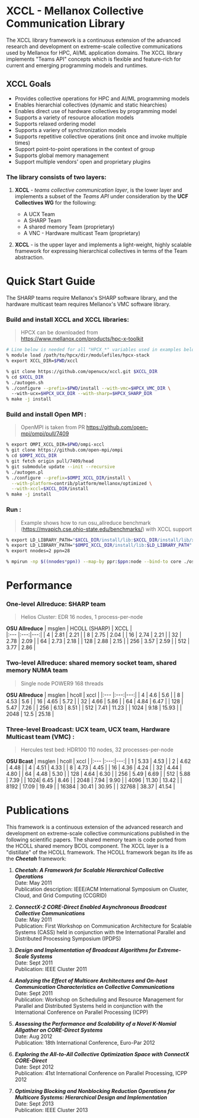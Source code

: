 # XCCL - Mellanox Collective Communication Library

The XCCL library framework is a continuous extension of the advanced research and development on extreme-scale collective communications used by Mellanox for HPC, AI/ML application domains. The XCCL library implements "Teams API" concepts which is flexible and feature-rich for current and emerging programming models and runtimes. 

## XCCL Goals

* Provides collective operations for HPC and AI/ML programming models
* Enables hierarchial collectives (dynamic and static hiearchies)
* Enables direct use of hardware collectives by programming model
* Supports a variety of resource allocation models
* Supports relaxed ordering model
* Supports a variery of synchronization models
* Supports repetitive collective operations (init once and invoke multiple times)
* Support point-to-point operations in the context of group
* Supports global memory management
* Support multiple vendors' open and proprietary plugins

### The library consists of two layers: 

1. **XCCL** - *teams collective communication layer*, is the lower layer and implements a subset of the *Teams API* under consideration by the **UCF Collectives WG** for the following:
   * A UCX Team 
   * A SHARP Team
   * A shared memory Team (proprietary)
   * A VNC - Hardware multicast Team (proprietary)

2. **XCCL** - is the upper layer and implements a light-weight, highly scalable framework for expressing hierarchical collectives in terms of the Team abstraction.
   
# Quick Start Guide

The SHARP teams require Mellanox's SHARP software library, and the hardware multicast team requires Mellanox's VMC software library.

   ### Build and install XCCL and XCCL libraries:
   >HPCX can be downloaded from https://www.mellanox.com/products/hpc-x-toolkit

``` bash
# Line below is needed for all "HPCX_*" variables used in examples below
% module load /path/to/hpcx/dir/modulefiles/hpcx-stack
% export XCCL_DIR=$PWD/xccl

% git clone https://github.com/openucx/xccl.git $XCCL_DIR
% cd $XCCL_DIR
% ./autogen.sh
% ./configure --prefix=$PWD/install --with-vmc=$HPCX_VMC_DIR \ 
  --with-ucx=$HPCX_UCX_DIR --with-sharp=$HPCX_SHARP_DIR
% make -j install
```

   ### Build and install Open MPI :
   > OpenMPI is taken from PR https://github.com/open-mpi/ompi/pull/7409
   
``` bash
% export OMPI_XCCL_DIR=$PWD/ompi-xccl
% git clone https://github.com/open-mpi/ompi
% cd $OMPI_XCCL_DIR
% git fetch origin pull/7409/head
% git submodule update --init --recursive
% ./autogen.pl
% ./configure --prefix=$OMPI_XCCL_DIR/install \
  --with-platform=contrib/platform/mellanox/optimized \
  --with-xccl=$XCCL_DIR/install
% make -j install
```
 
   ### Run :

>Example shows how to run osu_allreduce benchmark (https://mvapich.cse.ohio-state.edu/benchmarks/) with XCCL support
``` bash
% export LD_LIBRARY_PATH="$XCCL_DIR/install/lib:$XCCL_DIR/install/lib/xccl"
% export LD_LIBRARY_PATH="$OMPI_XCCL_DIR/install/lib:$LD_LIBRARY_PATH"
% export nnodes=2 ppn=28

% mpirun -np $((nnodes*ppn)) --map-by ppr:$ppn:node --bind-to core ./osu_allreduce -f
```

# Performance 

### One-level Allreduce: SHARP team  
>Helios Cluster: EDR 16 nodes, 1 process-per-node

**OSU Allreduce**
| msglen	| HCOLL (SHARP) | XCCL |	
|:--- |:---:|---:| 
| 4 |	2.81 | 2.21	|
| 8 | 2.75 | 2.04 |
| 16 | 2.74 | 2.21 |
| 32 | 2.78 | 2.09 |
| 64 | 2.73 | 2.18 |
| 128 |	2.88 | 2.15 |
| 256 |	3.57 | 2.59 |
| 512 |	3.77 | 2.86 |


### Two-level Allreduce: shared memory socket team, shared memory NUMA team 
>Single node POWER9 168 threads  

**OSU Allreduce**
| msglen | 	hcoll | xccl |
|:--- |:---:|---:| 
| 4 | 	4.6 | 5.6 |	
| 8	| 4.53 | 5.6	| 
| 16 | 4.65 |  5.72 |
| 32 |	4.66 | 5.86	|
| 64 |	4.84 | 6.47	|
| 128 |	5.47 | 7.26	|
| 256 |	6.13 | 8.51 |
| 512 |	7.41 | 11.23 |
| 1024 | 9.18 | 15.93 |
| 2048 | 12.5 | 25.18 |


### Three-level Broadcast: UCX team, UCX team, Hardware Multicast team (VMC) :
>Hercules test bed: HDR100 110 nodes, 32 processes-per-node

**OSU Bcast**
| msglen	| hcoll	| xccl |
|:--- |:---:|---:| 
| 1	  | 5.33 | 4.53 |
| 2	  | 4.62 | 4.48 |
| 4	  | 4.51 | 4.33 |
| 8	  | 4.73 | 4.45 |
| 16	| 4.36 | 4.24 |
| 32	| 4.44 | 4.80 |
| 64	| 4.48 | 5.30 |
| 128	| 4.64 | 6.30 |
| 256	| 5.49 | 6.69 |
| 512	| 5.88 | 7.39 |
| 1024| 6.45 | 8.46 |
| 2048 | 7.94 | 9.90 |
| 4096 | 11.30 | 13.42 |
| 8192 | 17.09 | 19.49 |
| 16384 | 30.41	| 30.95 |
| 32768	| 38.37 |	41.54 |




# Publications

This framework is a continuous extension of the advanced research and development on extreme-scale collective communications published in the following scientific papers. The shared memory team is code ported from the HCOLL shared memory BCOL component. The XCCL layer is a "distillate" of the HCOLL framework. The HCOLL framework began its life as the **_Cheetah_** framework:

1. **_Cheetah: A Framework for Scalable Hierarchical Collective Operations_**  
 Date: May 2011  
 Publication description: IEEE/ACM International Symposium on Cluster, Cloud, and Grid Computing (CCGRID)

2. **_ConnectX-2 CORE-Direct Enabled Asynchronous Broadcast Collective Communications_**  
 Date: May 2011      
Publication: First Workshop on Communication Architecture for Scalable Systems (CASS) held in conjunction with the International Parallel and Distributed Processing Symposium (IPDPS)

3. **_Design and Implementation of Broadcast Algorithms for Extreme-Scale Systems_**  
 Date: Sept 2011  
 Publication: IEEE Cluster 2011

4. **_Analyzing the Effect of Multicore Architectures and On-host Communication Characteristics on Collective Communications_**  
 Date: Sept 2011  
 Publication: Workshop on Scheduling and Resource Management for Parallel and Distributed Systems held in conjunction with the International Conference on Parallel Processing (ICPP)

5. **_Assessing the Performance and Scalability of a Novel K-Nomial Allgather on CORE-Direct Systems_**  
 Date: Aug 2012  
 Publication: 18th International Conference, Euro-Par 2012

6. **_Exploring the All-to-All Collective Optimization Space with ConnectX CORE-Direct_**  
 Date: Sept 2012  
 Publication: 41st International Conference on Parallel Processing, ICPP 2012

7. **_Optimizing Blocking and Nonblocking Reduction Operations for Multicore Systems: Hierarchical Design and Implementation_**  
 Date: Sept 2013  
 Publication: IEEE Cluster 2013











 

